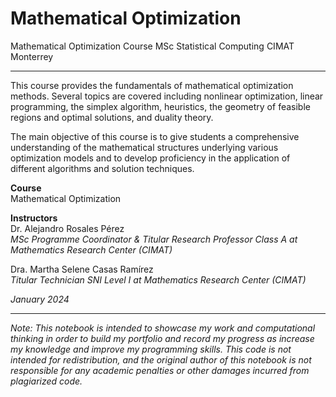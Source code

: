 # Mathematical Optimization
Mathematical Optimization Course MSc Statistical Computing CIMAT Monterrey 

***

This course provides the fundamentals of mathematical optimization methods. Several topics are covered including nonlinear optimization, linear programming, the simplex algorithm, heuristics, the geometry of feasible regions and optimal solutions, and duality theory.

The main objective of this course is to give students a comprehensive understanding of the mathematical structures underlying various optimization models and to develop proficiency in the application of different algorithms and solution techniques.

**Course**\
Mathematical Optimization

**Instructors**\
Dr. Alejandro Rosales Pérez\
_MSc Programme Coordinator & Titular Research Professor Class A at Mathematics Research Center (CIMAT)_

Dra. Martha Selene Casas Ramírez\
_Titular Technician SNI Level I at Mathematics Research Center (CIMAT)_

_January 2024_

***

_Note: This notebook is intended to showcase my work and computational thinking in order to build my portfolio and record my progress as increase my knowledge and improve my programming skills. This code is not intended for redistribution, and the original author of this notebook is not responsible for any academic penalties or other damages incurred from plagiarized code._
